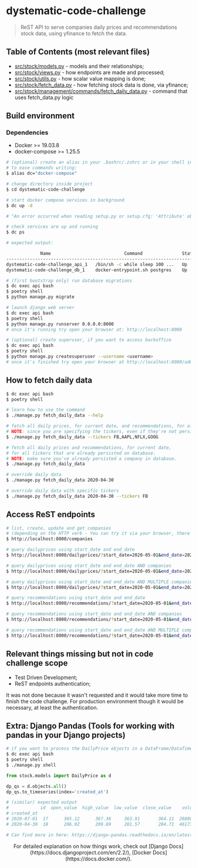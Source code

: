 # dystematic-code-challenge

> ReST API to serve companies daily prices and recommendations stock data, using yfinance to fetch the data.

## Table of Contents (most relevant files)
* [src/stock/models.py](https://github.com/nffdiogosilva/dystematic-code-challenge/blob/master/src/stock/models.py) - models and their relationships;
* [src/stock/views.py](https://github.com/nffdiogosilva/dystematic-code-challenge/blob/master/src/stock/views.py) - how endpoints are made and processed;
* [src/stock/utils.py](https://github.com/nffdiogosilva/dystematic-code-challenge/blob/master/src/stock/utils.py) - how scalar value mapping is done;
* [src/stock/fetch_data.py](https://github.com/nffdiogosilva/dystematic-code-challenge/blob/master/src/stock/fetch_data.py) - how fetching stock data is done, via yfinance;
* [src/stock/management/commands/fetch_daily_data.py](https://github.com/nffdiogosilva/dystematic-code-challenge/blob/master/src/stock/management/commands/fetch_daily_data.py) - command that uses fetch_data.py logic

## Build environment

### Dependencies
* Docker >= 19.03.8
* docker-compose >= 1.25.5

``` bash
# (optional) create an alias in your .bashrc/.zshrc or in your shell instance,
# to ease commands writing:
$ alias dc="docker-compose"

# change directory inside project
$ cd dystematic-code-challenge

# start docker compose services in background
$ dc up -d

# "An error occurred when reading setup.py or setup.cfg: 'Attribute' object has no attribute 'id'" -> If this error occur, while docker image is building for first time, please ignore as it will not stop the image building process.

# check services are up and running
$ dc ps

# expected output:

             Name                            Command               State           Ports
-------------------------------------------------------------------------------------------------
dystematic-code-challenge_api_1   /bin/sh -c while sleep 100 ...   Up      0.0.0.0:8000->8000/tcp
dystematic-code-challenge_db_1    docker-entrypoint.sh postgres    Up      5432/tcp

# (first bootstrap only) run database migrations
$ dc exec api bash
$ poetry shell
$ python manage.py migrate

# launch django web server
$ dc exec api bash
$ poetry shell
$ python manage.py runserver 0.0.0.0:8000
# once it's running try open your browser at: http://localhost:8000

# (optional) create superuser, if you want to access backoffice
$ dc exec api bash
$ poetry shell
$ python manage.py createsuperuser --username <username>
# once it's finished try open your browser at http://localhost:8000/admin to login.
```

## How to fetch daily data
```bash
$ dc exec api bash
$ poetry shell

# learn how to use the command
$ ./manage.py fetch_daily_data --help

# fetch all daily prices, for current date, and recommendations, for all specified tickers.
# NOTE: since you are specifying the tickers, even if they're not persisted on database yet, they will be automatically persisted.
$ ./manage.py fetch_daily_data --tickers FB,AAPL,NFLX,GOOG

# fetch all daily prices and recommendations, for current date,
# for all tickers that are already persisted on database.
# NOTE: make sure you've already persisted a company in database.
$ ./manage.py fetch_daily_data

# override daily data
$ ./manage.py fetch_daily_data 2020-04-30

# override daily data with specific tickers
$ ./manage.py fetch_daily_data 2020-04-30 --tickers FB
```

## Access ReST endpoints
```bash
# list, create, update and get companies
# (depending on the HTTP verb - You can try it via your browser, there's a graphical user interface)
$ http://localhost:8000/companies

# query dailyprices using start_date and end_date
$ http://localhost:8000/dailyprices/?start_date=2020-05-01&end_date=2020-07-30

# query dailyprices using start_date and end_date AND companies
$ http://localhost:8000/dailyprices/?start_date=2020-05-01&end_date=2020-07-30&companies=FB

# query dailyprices using start_date and end_date AND MULTIPLE companies
$ http://localhost:8000/dailyprices/?start_date=2020-05-01&end_date=2020-07-30&companies=FB&companies=AAPL

# query recommendations using start_date and end_date
$ http://localhost:8000/recommendations/?start_date=2020-05-01&end_date=2020-07-30

# query recommendations using start_date and end_date AND companies
$ http://localhost:8000/recommendations/?start_date=2020-05-01&end_date=2020-07-30&companies=FB

# query recommendations using start_date and end_date AND MULTIPLE companies
$ http://localhost:8000/recommendations/?start_date=2020-05-01&end_date=2020-07-30&companies=FB&companies=AAPL
```

## Relevant things missing but not in code challenge scope
* Test Driven Development;
* ReST endpoints authentication;

It was not done because it wasn't requested and it would take more time to finish the code challenge. For production environment though it would be necessary, at least the authentication.

## Extra: Django Pandas (Tools for working with pandas in your Django projects)
```bash
# if you want to process the DailyPrice objects in a DataFrame/DataTime object
$ dc exec api bash
$ poetry shell
$ ./manage.py shell
```

```python
from stock.models import DailyPrice as d

dp_qs = d.objects.all()
dp_qs.to_timeseries(index='created_at')

# (similar) expected output
#            id  open_value  high_value  low_value  close_value    volume company
# created_at
# 2020-07-01  17      365.12      367.36     363.91       364.11  26800491    AAPL
# 2020-04-30  18      206.92      209.69     201.57       204.71  46173300      FB

# Can find more in here: https://django-pandas.readthedocs.io/en/latest/
```

<p style="text-align: center;">For detailed explanation on how things work, check out [Django Docs](https://docs.djangoproject.com/en/2.2/), [Docker Docs](https://docs.docker.com/).</p>
